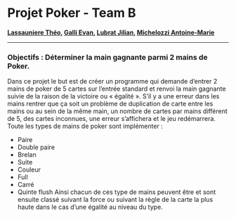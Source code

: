 # Projet Poker - Team B

**[Lassauniere Théo](https://github.com/theoLassauniere), [Galli Evan](https://github.com/06Games), [Lubrat Jilian](https://github.com/LubratJilian), [Michelozzi Antoine-Marie](https://github.com/mantoniu)**

------------------------

### **Objectifs** : Déterminer la main gagnante parmi 2 mains de Poker.

Dans ce projet le but est de créer un programme qui demande d’entrer 2 mains de poker de 5 cartes sur l’entrée standard et renvoi la main gagnante suivie de la raison de la victoire ou « égalité ». S’il y a une erreur dans les mains rentrer que ça soit un problème de duplication de carte entre les mains ou au sein de la même main, un nombre de cartes par mains différent de 5, des cartes inconnues, une erreur s’affichera et le jeu redémarrera.
Toute les types de mains de poker sont implémenter : 
-	Paire
-	Double paire
-	Brelan
-	Suite
-	Couleur
-	Full
-	Carré
-	Quinte flush
Ainsi chacun de ces type de mains peuvent être et  sont ensuite classé suivant la force ou suivant la règle de la carte la plus haute dans le cas d’une égalité au niveau du type.


